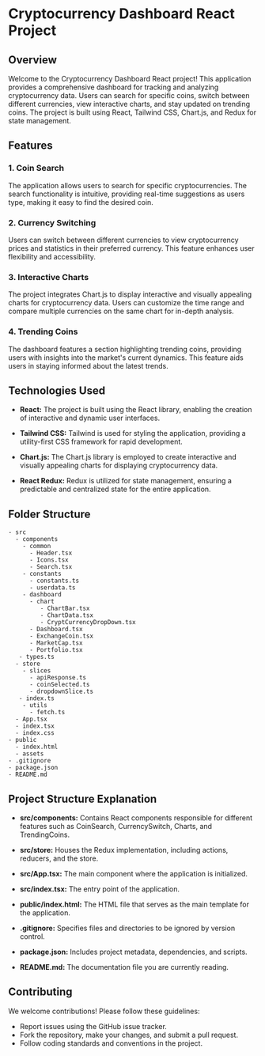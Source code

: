 # Cryptocurrency Dashboard React Project

## Overview

Welcome to the Cryptocurrency Dashboard React project! This application provides a comprehensive dashboard for tracking and analyzing cryptocurrency data. Users can search for specific coins, switch between different currencies, view interactive charts, and stay updated on trending coins. The project is built using React, Tailwind CSS, Chart.js, and Redux for state management.

## Features

### 1. Coin Search

The application allows users to search for specific cryptocurrencies. The search functionality is intuitive, providing real-time suggestions as users type, making it easy to find the desired coin.

### 2. Currency Switching

Users can switch between different currencies to view cryptocurrency prices and statistics in their preferred currency. This feature enhances user flexibility and accessibility.

### 3. Interactive Charts

The project integrates Chart.js to display interactive and visually appealing charts for cryptocurrency data. Users can customize the time range and compare multiple currencies on the same chart for in-depth analysis.

### 4. Trending Coins

The dashboard features a section highlighting trending coins, providing users with insights into the market's current dynamics. This feature aids users in staying informed about the latest trends.

## Technologies Used

- **React:** The project is built using the React library, enabling the creation of interactive and dynamic user interfaces.

- **Tailwind CSS:** Tailwind is used for styling the application, providing a utility-first CSS framework for rapid development.

- **Chart.js:** The Chart.js library is employed to create interactive and visually appealing charts for displaying cryptocurrency data.

- **React Redux:** Redux is utilized for state management, ensuring a predictable and centralized state for the entire application.

## Folder Structure

```plaintext
- src
  - components
    - common
      - Header.tsx
      - Icons.tsx
      - Search.tsx
    - constants
      - constants.ts
      - userdata.ts
    - dashboard
      - chart
         - ChartBar.tsx
         - ChartData.tsx
         - CryptCurrencyDropDown.tsx
      - Dashboard.tsx
      - ExchangeCoin.tsx
      - MarketCap.tsx
      - Portfolio.tsx
   - types.ts
  - store
    - slices
      - apiResponse.ts
      - coinSelected.ts
      - dropdownSlice.ts
   - index.ts
    - utils
      - fetch.ts
  - App.tsx
  - index.tsx
  - index.css
- public
  - index.html
  - assets
- .gitignore
- package.json
- README.md
```

## Project Structure Explanation

- **src/components:** Contains React components responsible for different features such as CoinSearch, CurrencySwitch, Charts, and TrendingCoins.

- **src/store:** Houses the Redux implementation, including actions, reducers, and the store.

- **src/App.tsx:** The main component where the application is initialized.

- **src/index.tsx:** The entry point of the application.

- **public/index.html:** The HTML file that serves as the main template for the application.

- **.gitignore:** Specifies files and directories to be ignored by version control.

- **package.json:** Includes project metadata, dependencies, and scripts.

- **README.md:** The documentation file you are currently reading.

## Contributing

We welcome contributions! Please follow these guidelines:

- Report issues using the GitHub issue tracker.
- Fork the repository, make your changes, and submit a pull request.
- Follow coding standards and conventions in the project.
